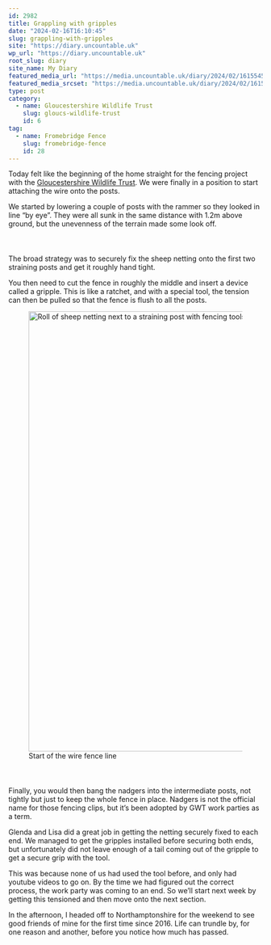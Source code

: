 ```yaml
---
id: 2982
title: Grappling with gripples
date: "2024-02-16T16:10:45"
slug: grappling-with-gripples
site: "https://diary.uncountable.uk"
wp_url: "https://diary.uncountable.uk"
root_slug: diary
site_name: My Diary
featured_media_url: "https://media.uncountable.uk/diary/2024/02/16155455/IMG20240216125828.webp"
featured_media_srcset: "https://media.uncountable.uk/diary/2024/02/16155455/IMG20240216125828-300x169.webp 300w, https://media.uncountable.uk/diary/2024/02/16155455/IMG20240216125828-1024x576.webp 1024w, https://media.uncountable.uk/diary/2024/02/16155455/IMG20240216125828-150x150.webp 150w, https://media.uncountable.uk/diary/2024/02/16155455/IMG20240216125828-640x360.webp 640w, https://media.uncountable.uk/diary/2024/02/16155455/IMG20240216125828.webp 2000w"
type: post
category:
  - name: Gloucestershire Wildlife Trust
    slug: gloucs-wildlife-trust
    id: 6
tag:
  - name: Fromebridge Fence
    slug: fromebridge-fence
    id: 28
---
```



<p>Today felt like the beginning of the home straight for the fencing project with the <a href="https://www.gloucestershirewildlifetrust.co.uk/volunteer">Gloucestershire Wildlife Trust</a>.  We were finally in a position to start attaching the wire onto the posts.</p>



<p>We started by lowering a couple of posts with the rammer so they looked in line &#8220;by eye&#8221;.  They were all sunk in the same distance with 1.2m above ground, but the unevenness of the terrain made some look off.</p>


<style>.kb-row-layout-id2982_c7fecd-f2 > .kt-row-column-wrap{align-content:start;}:where(.kb-row-layout-id2982_c7fecd-f2 > .kt-row-column-wrap) > .wp-block-kadence-column{justify-content:start;}.kb-row-layout-id2982_c7fecd-f2 > .kt-row-column-wrap{column-gap:var(--global-kb-gap-md, 2rem);row-gap:var(--global-kb-gap-md, 2rem);padding-top:var(--global-kb-spacing-sm, 1.5rem);padding-bottom:var(--global-kb-spacing-sm, 1.5rem);grid-template-columns:repeat(2, minmax(0, 1fr));}.kb-row-layout-id2982_c7fecd-f2 > .kt-row-layout-overlay{opacity:0.30;}@media all and (max-width: 1024px){.kb-row-layout-id2982_c7fecd-f2 > .kt-row-column-wrap{grid-template-columns:repeat(2, minmax(0, 1fr));}}@media all and (max-width: 767px){.kb-row-layout-id2982_c7fecd-f2 > .kt-row-column-wrap{grid-template-columns:minmax(0, 1fr);}.kb-row-layout-id2982_c7fecd-f2 > .kt-row-column-wrap > .wp-block-kadence-column:nth-of-type(1){order:2;}.kb-row-layout-id2982_c7fecd-f2 > .kt-row-column-wrap > .wp-block-kadence-column:nth-of-type(2){order:1;}.kb-row-layout-id2982_c7fecd-f2 > .kt-row-column-wrap > .wp-block-kadence-column:nth-of-type(3){order:12;}.kb-row-layout-id2982_c7fecd-f2 > .kt-row-column-wrap > .wp-block-kadence-column:nth-of-type(4){order:11;}.kb-row-layout-id2982_c7fecd-f2 > .kt-row-column-wrap > .wp-block-kadence-column:nth-of-type(5){order:22;}.kb-row-layout-id2982_c7fecd-f2 > .kt-row-column-wrap > .wp-block-kadence-column:nth-of-type(6){order:21;}.kb-row-layout-id2982_c7fecd-f2 > .kt-row-column-wrap > .wp-block-kadence-column:nth-of-type(7){order:32;}.kb-row-layout-id2982_c7fecd-f2 > .kt-row-column-wrap > .wp-block-kadence-column:nth-of-type(8){order:31;}}</style><div class="kb-row-layout-wrap kb-row-layout-id2982_c7fecd-f2 alignnone wp-block-kadence-rowlayout"><div class="kt-row-column-wrap kt-has-2-columns kt-row-layout-equal kt-tab-layout-inherit kt-mobile-layout-row kt-row-valign-top">
<style>.kadence-column2982_5e0db6-d5 > .kt-inside-inner-col,.kadence-column2982_5e0db6-d5 > .kt-inside-inner-col:before{border-top-left-radius:0px;border-top-right-radius:0px;border-bottom-right-radius:0px;border-bottom-left-radius:0px;}.kadence-column2982_5e0db6-d5 > .kt-inside-inner-col{column-gap:var(--global-kb-gap-sm, 1rem);}.kadence-column2982_5e0db6-d5 > .kt-inside-inner-col{flex-direction:column;}.kadence-column2982_5e0db6-d5 > .kt-inside-inner-col > .aligncenter{width:100%;}.kadence-column2982_5e0db6-d5 > .kt-inside-inner-col:before{opacity:0.3;}.kadence-column2982_5e0db6-d5{position:relative;}@media all and (max-width: 1024px){.kadence-column2982_5e0db6-d5 > .kt-inside-inner-col{flex-direction:column;justify-content:center;}}@media all and (max-width: 767px){.kadence-column2982_5e0db6-d5 > .kt-inside-inner-col{flex-direction:column;justify-content:center;}}</style>
<div class="wp-block-kadence-column kadence-column2982_5e0db6-d5"><div class="kt-inside-inner-col">
<p>The broad strategy was to securely fix the sheep netting onto the first two straining posts and get it roughly hand tight.</p>



<p>You then need to cut the fence in roughly the middle and insert a device called a gripple.  This is like a ratchet, and with a special tool, the tension can then be pulled so that the fence is flush to all the posts.</p>



<p></p>
</div></div>


<style>.kadence-column2982_4e7787-14 > .kt-inside-inner-col,.kadence-column2982_4e7787-14 > .kt-inside-inner-col:before{border-top-left-radius:0px;border-top-right-radius:0px;border-bottom-right-radius:0px;border-bottom-left-radius:0px;}.kadence-column2982_4e7787-14 > .kt-inside-inner-col{column-gap:var(--global-kb-gap-sm, 1rem);}.kadence-column2982_4e7787-14 > .kt-inside-inner-col{flex-direction:column;}.kadence-column2982_4e7787-14 > .kt-inside-inner-col > .aligncenter{width:100%;}.kadence-column2982_4e7787-14 > .kt-inside-inner-col:before{opacity:0.3;}.kadence-column2982_4e7787-14{position:relative;}@media all and (max-width: 1024px){.kadence-column2982_4e7787-14 > .kt-inside-inner-col{flex-direction:column;justify-content:center;}}@media all and (max-width: 767px){.kadence-column2982_4e7787-14 > .kt-inside-inner-col{flex-direction:column;justify-content:center;}}</style>
<div class="wp-block-kadence-column kadence-column2982_4e7787-14"><div class="kt-inside-inner-col">
<figure class="wp-block-image size-large"><img loading="lazy" decoding="async" width="1024" height="872" src="https://media.uncountable.uk/diary/2024/02/16155454/IMG20240216114136-1024x872.webp" alt="Roll of sheep netting next to a straining post with fencing tools on the floor" class="wp-image-2983" srcset="https://media.uncountable.uk/diary/2024/02/16155454/IMG20240216114136-1024x872.webp 1024w, https://media.uncountable.uk/diary/2024/02/16155454/IMG20240216114136-300x255.webp 300w, https://media.uncountable.uk/diary/2024/02/16155454/IMG20240216114136-640x545.webp 640w, https://media.uncountable.uk/diary/2024/02/16155454/IMG20240216114136.webp 2000w" sizes="auto, (max-width: 1024px) 100vw, 1024px" /><figcaption class="wp-element-caption">Start of the wire fence line</figcaption></figure>
</div></div>

</div></div>


<p>Finally, you would then bang the nadgers into the intermediate posts, not tightly but just to keep the whole fence in place.  Nadgers is not the official name for those fencing clips, but it&#8217;s been adopted by GWT work parties as a term.</p>



<p>Glenda and Lisa did a great job in getting the netting securely fixed to each end.  We managed to get the gripples installed before securing both ends, but unfortunately did not leave enough of a tail coming out of the gripple to get a secure grip with the tool.</p>



<p>This was because none of us had used the tool before, and only had youtube videos to go on.  By the time we had figured out the correct process, the work party was coming to an end.  So we&#8217;ll start next week by getting this tensioned and then move onto the next section.</p>



<p>In the afternoon, I headed off to Northamptonshire for the weekend to see good friends of mine for the first time since 2016.  Life can trundle by, for one reason and another, before you notice how much has passed.</p>
